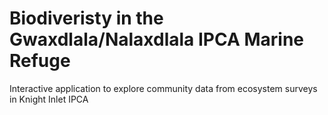 # Biodiveristy in the Gwaxdlala/Nalaxdlala IPCA Marine Refuge
Interactive application to explore community data from ecosystem surveys in Knight Inlet IPCA 
